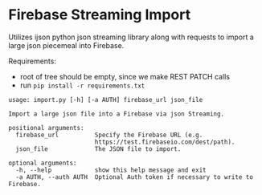 Firebase Streaming Import
===========================

Utilizes ijson python json streaming library along with requests to import a large json piecemeal into Firebase.

Requirements: 
- root of tree should be empty, since we make REST PATCH calls
- run `pip install -r requirements.txt`

```
usage: import.py [-h] [-a AUTH] firebase_url json_file

Import a large json file into a Firebase via json Streaming.

positional arguments:
  firebase_url          Specify the Firebase URL (e.g.
                        https://test.firebaseio.com/dest/path).
  json_file             The JSON file to import.

optional arguments:
  -h, --help            show this help message and exit
  -a AUTH, --auth AUTH  Optional Auth token if necessary to write to Firebase.
```